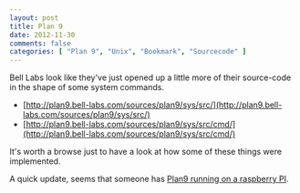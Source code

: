 ```yaml
---
layout: post
title: Plan 9
date: 2012-11-30
comments: false
categories: [ "Plan 9", "Unix", "Bookmark", "Sourcecode" ]
---
```


Bell Labs look like they've just opened up a little more of their source-code in the shape of some system commands.

* [http://plan9.bell-labs.com/sources/plan9/sys/src/](http://plan9.bell-labs.com/sources/plan9/sys/src/)
* [http://plan9.bell-labs.com/sources/plan9/sys/src/cmd/](http://plan9.bell-labs.com/sources/plan9/sys/src/cmd/)

It's worth a browse just to have a look at how some of these things were implemented.

A quick update, seems that someone has [Plan9 running on a raspberry PI](http://bendyworks.com/geekville/lab_projects/2012/11/getting-plan-9-running-on-the-raspberry-pi).
